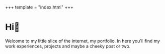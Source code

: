 +++
template = "index.html"
+++

# Hi👋

Welcome to my little slice of the internet, my portfolio. In here you'll find my work experiences, projects and maybe a cheeky post or two.

